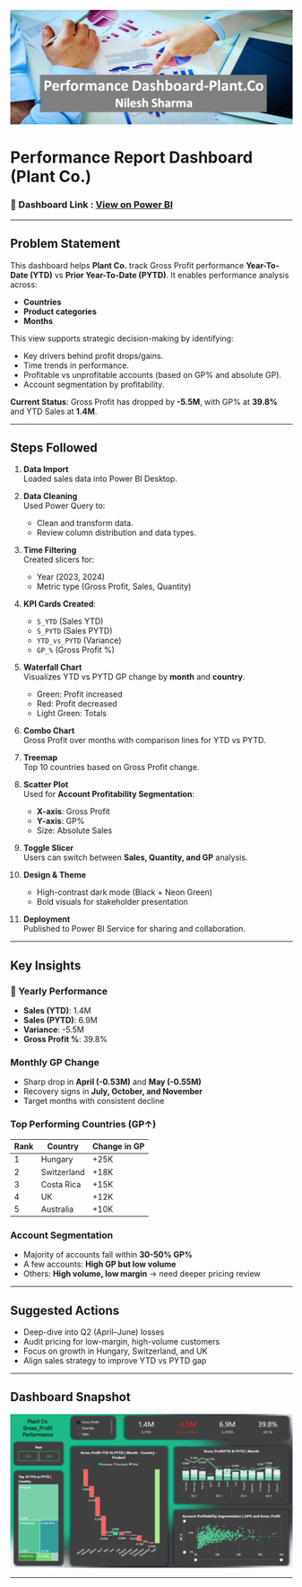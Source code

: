 ![Dashboard Thumbnail](https://github.com/nileshsharma-dp/Dashboards/blob/main/Performance%20Analysis%20Dashboard/Images/Cover%20page.png)

# Performance Report Dashboard (Plant Co.)

### 🔗 Dashboard Link : [View on Power BI](https://app.powerbi.com/reportEmbed?reportId=e2ef757d-735a-410f-84f4-8ef9d5b4b9d3&autoAuth=true&ctid=24474f92-a838-4e8c-8c75-c12918e3b160)

---

## Problem Statement

This dashboard helps **Plant Co.** track Gross Profit performance **Year-To-Date (YTD)** vs **Prior Year-To-Date (PYTD)**. It enables performance analysis across:

- **Countries**
- **Product categories**
- **Months**

This view supports strategic decision-making by identifying:

- Key drivers behind profit drops/gains.
- Time trends in performance.
- Profitable vs unprofitable accounts (based on GP% and absolute GP).
- Account segmentation by profitability.

**Current Status**: Gross Profit has dropped by **-5.5M**, with GP% at **39.8%** and YTD Sales at **1.4M**.

---

## Steps Followed

1. **Data Import**  
   Loaded sales data into Power BI Desktop.

2. **Data Cleaning**  
   Used Power Query to:
   - Clean and transform data.
   - Review column distribution and data types.

3. **Time Filtering**  
   Created slicers for:
   - Year (2023, 2024)
   - Metric type (Gross Profit, Sales, Quantity)

4. **KPI Cards Created**:
   - `S_YTD` (Sales YTD)
   - `S_PYTD` (Sales PYTD)
   - `YTD_vs_PYTD` (Variance)
   - `GP_%` (Gross Profit %)

5. **Waterfall Chart**  
   Visualizes YTD vs PYTD GP change by **month** and **country**.  
   - Green: Profit increased  
   - Red: Profit decreased  
   - Light Green: Totals  

6. **Combo Chart**  
   Gross Profit over months with comparison lines for YTD vs PYTD.

7. **Treemap**  
   Top 10 countries based on Gross Profit change.

8. **Scatter Plot**  
   Used for **Account Profitability Segmentation**:  
   - **X-axis**: Gross Profit  
   - **Y-axis**: GP%  
   - Size: Absolute Sales

9. **Toggle Slicer**  
   Users can switch between **Sales, Quantity, and GP** analysis.

10. **Design & Theme**  
    - High-contrast dark mode (Black + Neon Green)  
    - Bold visuals for stakeholder presentation

11. **Deployment**  
    Published to Power BI Service for sharing and collaboration.

---

## Key Insights

### 🧾 Yearly Performance
- **Sales (YTD)**: 1.4M  
- **Sales (PYTD)**: 6.9M  
- **Variance**:  -5.5M  
- **Gross Profit %**: 39.8%

### Monthly GP Change
- Sharp drop in **April (-0.53M)** and **May (-0.55M)**
- Recovery signs in **July, October, and November**
- Target months with consistent decline

### Top Performing Countries (GP↑)
| Rank | Country     | Change in GP |
|------|-------------|---------------|
| 1  | Hungary     | +25K          |
| 2  | Switzerland | +18K          |
| 3  | Costa Rica  | +15K          |
| 4  | UK          | +12K          |
| 5️  | Australia   | +10K          |

### Account Segmentation
- Majority of accounts fall within **30-50% GP%**
- A few accounts: **High GP but low volume**
- Others: **High volume, low margin** → need deeper pricing review

---

## Suggested Actions

- Deep-dive into Q2 (April–June) losses
- Audit pricing for low-margin, high-volume customers
- Focus on growth in Hungary, Switzerland, and UK
- Align sales strategy to improve YTD vs PYTD gap

---

## Dashboard Snapshot

![Dashboard](https://github.com/nileshsharma-dp/Dashboards/blob/main/Performance%20Analysis%20Dashboard/Images/Dashboard.png)

---
